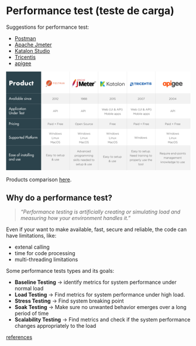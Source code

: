 # Performance test (teste de carga)

Suggestions for performance test:
* [Postman](https://www.postman.com/)
* [Apache Jmeter](https://jmeter.apache.org/)
* [Katalon Studio](https://ghostinspector.com/landing/web-application-testing/?gclid=EAIaIQobChMI4tzd4cTT6gIVCxKRCh1aOAkDEAAYASAAEgLEfPD_BwE)
* [Tricentis](https://www.tricentis.com/products/)
* [apigee](https://apigee.com/api-management/)

![](images/performance_test_apis.png)

Products comparison [here](https://www.infoq.com/br/articles/10-ferramentas-teste-api/).


## Why do a performance test?

>_“Performance testing is artificially creating or simulating load and measuring how your environment handles it.”_

Even if your want to make available, fast, secure and reliable, the code can have limitations, like:

* extenal calling
* time for code processing
* multi-threading limitations

Some performance tests types and its goals:

* **Baseline Testing** -> identify metrics for system performance under normal load
* **Load Testing** -> Find metrics for system performance under high load.
* **Stress Testing** -> Find system breaking point
* **Soak Testing** -> Make sure no unwanted behavior emerges over a long period of time
* **Scalability Testing** -> Find metrics and check if the system performance changes appropriately to the load

[references](https://www.soapui.org/docs/load-testing/concept/)